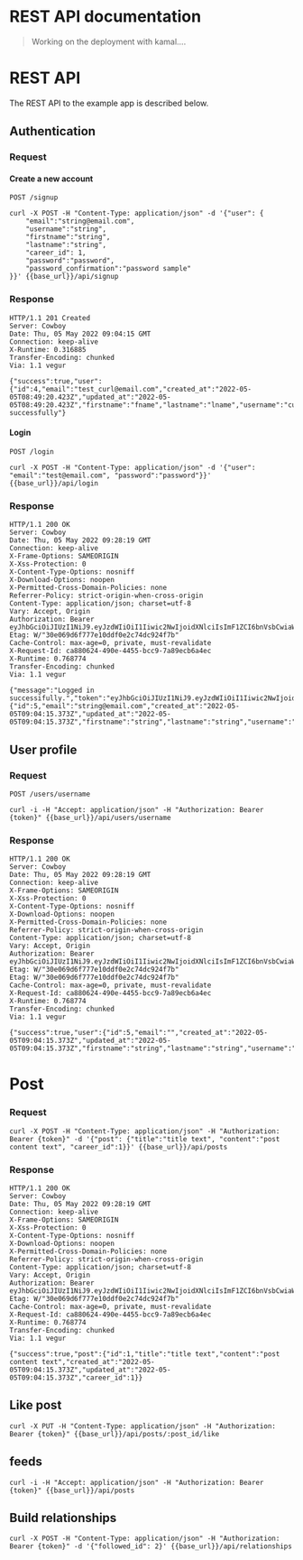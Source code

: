 # REST API documentation

> Working on the deployment with kamal....
# REST API

The REST API to the example app is described below.

## Authentication

### Request

#### Create a new account

`POST /signup`

    curl -X POST -H "Content-Type: application/json" -d '{"user": {
        "email":"string@email.com",
        "username":"string",
        "firstname":"string",
        "lastname":"string",
        "career_id": 1,
        "password":"password",
        "password_confirmation":"password sample"
    }}' {{base_url}}/api/signup


### Response

    HTTP/1.1 201 Created
    Server: Cowboy
    Date: Thu, 05 May 2022 09:04:15 GMT
    Connection: keep-alive
    X-Runtime: 0.316885
    Transfer-Encoding: chunked
    Via: 1.1 vegur

    {"success":true,"user":{"id":4,"email":"test_curl@email.com","created_at":"2022-05-05T08:49:20.423Z","updated_at":"2022-05-05T08:49:20.423Z","firstname":"fname","lastname":"lname","username":"curl","slug":"curl","skill_id":null,"about":null,"bio":null,"career_id":1},"response":"Authentication successfully"}


#### Login

`POST /login`

    curl -X POST -H "Content-Type: application/json" -d '{"user": "email":"test@email.com", "password":"password"}}' {{base_url}}/api/login


### Response

    HTTP/1.1 200 OK
    Server: Cowboy
    Date: Thu, 05 May 2022 09:28:19 GMT
    Connection: keep-alive
    X-Frame-Options: SAMEORIGIN
    X-Xss-Protection: 0
    X-Content-Type-Options: nosniff
    X-Download-Options: noopen
    X-Permitted-Cross-Domain-Policies: none
    Referrer-Policy: strict-origin-when-cross-origin
    Content-Type: application/json; charset=utf-8
    Vary: Accept, Origin
    Authorization: Bearer eyJhbGciOiJIUzI1NiJ9.eyJzdWIiOiI1Iiwic2NwIjoidXNlciIsImF1ZCI6bnVsbCwiaWF0IjoxNjUxNzQyODk5LCJleHAiOjE2NTMwMzg4OTksImp0aSI6ImFkMzJmNTQ3LWY1YWEtNDc4OS1iOTA2LWRlYWNjOTg2NDJkOSJ9.Xl143Z3ziQTTuct8wrLiy3FOflz84vLS3GCGjssP2wE
    Etag: W/"30e069d6f777e10ddf0e2c74dc924f7b"
    Cache-Control: max-age=0, private, must-revalidate
    X-Request-Id: ca880624-490e-4455-bcc9-7a89ecb6a4ec
    X-Runtime: 0.768774
    Transfer-Encoding: chunked
    Via: 1.1 vegur

    {"message":"Logged in successifully.","token":"eyJhbGciOiJIUzI1NiJ9.eyJzdWIiOiI1Iiwic2NwIjoidXNlciIsImF1ZCI6bnVsbCwiaWF0IjoxNjUxNzQyODk5LCJleHAiOjE2NTMwMzg4OTksImp0aSI6ImFkMzJmNTQ3LWY1YWEtNDc4OS1iOTA2LWRlYWNjOTg2NDJkOSJ9.Xl143Z3ziQTTuct8wrLiy3FOflz84vLS3GCGjssP2wE","data":{"id":5,"email":"string@email.com","created_at":"2022-05-05T09:04:15.373Z","updated_at":"2022-05-05T09:04:15.373Z","firstname":"string","lastname":"string","username":"string","slug":"string","skill_id":null,"about":null,"bio":null,"career_id":1}}

## User profile

### Request

`POST /users/username`

    curl -i -H "Accept: application/json" -H "Authorization: Bearer {token}" {{base_url}}/api/users/username
### Response

    HTTP/1.1 200 OK
    Server: Cowboy
    Date: Thu, 05 May 2022 09:28:19 GMT
    Connection: keep-alive
    X-Frame-Options: SAMEORIGIN
    X-Xss-Protection: 0
    X-Content-Type-Options: nosniff
    X-Download-Options: noopen
    X-Permitted-Cross-Domain-Policies: none
    Referrer-Policy: strict-origin-when-cross-origin
    Content-Type: application/json; charset=utf-8
    Vary: Accept, Origin
    Authorization: Bearer eyJhbGciOiJIUzI1NiJ9.eyJzdWIiOiI1Iiwic2NwIjoidXNlciIsImF1ZCI6bnVsbCwiaWF0IjoxNjUxNzQyODk5LCJleHAiOjE2NTMwMzg4OTksImp0aSI6ImFkMzJmNTQ3LWY1YWEtNDc4OS1iOTA2LWRlYWNjOTg2NDJkOSJ9.Xl143Z3ziQTTuct8wrLiy3FOflz84vLS3GCGjssP2wE
    Etag: W/"30e069d6f777e10ddf0e2c74dc924f7b"
    Etag: W/"30e069d6f777e10ddf0e2c74dc924f7b"
    Cache-Control: max-age=0, private, must-revalidate
    X-Request-Id: ca880624-490e-4455-bcc9-7a89ecb6a4ec
    X-Runtime: 0.768774
    Transfer-Encoding: chunked
    Via: 1.1 vegur

    {"success":true,"user":{"id":5,"email":"","created_at":"2022-05-05T09:04:15.373Z","updated_at":"2022-05-05T09:04:15.373Z","firstname":"string","lastname":"string","username":"string","slug":"string","skill_id":null,"about":null,"bio":null,"career_id":1}"}

# Post

### Request

    curl -X POST -H "Content-Type: application/json" -H "Authorization: Bearer {token}" -d '{"post": {"title":"title text", "content":"post content text", "career_id":1}}' {{base_url}}/api/posts

### Response

    HTTP/1.1 200 OK
    Server: Cowboy
    Date: Thu, 05 May 2022 09:28:19 GMT
    Connection: keep-alive
    X-Frame-Options: SAMEORIGIN
    X-Xss-Protection: 0
    X-Content-Type-Options: nosniff
    X-Download-Options: noopen
    X-Permitted-Cross-Domain-Policies: none
    Referrer-Policy: strict-origin-when-cross-origin
    Content-Type: application/json; charset=utf-8
    Vary: Accept, Origin
    Authorization: Bearer eyJhbGciOiJIUzI1NiJ9.eyJzdWIiOiI1Iiwic2NwIjoidXNlciIsImF1ZCI6bnVsbCwiaWF0IjoxNjUxNzQyODk5LCJleHAiOjE2NTMwMzg4OTksImp0aSI6ImFkMzJmNTQ3LWY1YWEtNDc4OS1iOTA2LWRlYWNjOTg2NDJkOSJ9.Xl143Z3ziQTTuct8wrLiy3FOflz84vLS3GCGjssP2wE
    Etag: W/"30e069d6f777e10ddf0e2c74dc924f7b"
    Cache-Control: max-age=0, private, must-revalidate
    X-Request-Id: ca880624-490e-4455-bcc9-7a89ecb6a4ec
    X-Runtime: 0.768774
    Transfer-Encoding: chunked
    Via: 1.1 vegur

    {"success":true,"post":{"id":1,"title":"title text","content":"post content text","created_at":"2022-05-05T09:04:15.373Z","updated_at":"2022-05-05T09:04:15.373Z","career_id":1}}

## Like post

    curl -X PUT -H "Content-Type: application/json" -H "Authorization: Bearer {token}" {{base_url}}/api/posts/:post_id/like

## feeds

    curl -i -H "Accept: application/json" -H "Authorization: Bearer {token}" {{base_url}}/api/posts
## Build relationships

    curl -X POST -H "Content-Type: application/json" -H "Authorization: Bearer {token}" -d '{"followed_id": 2}' {{base_url}}/api/relationships

